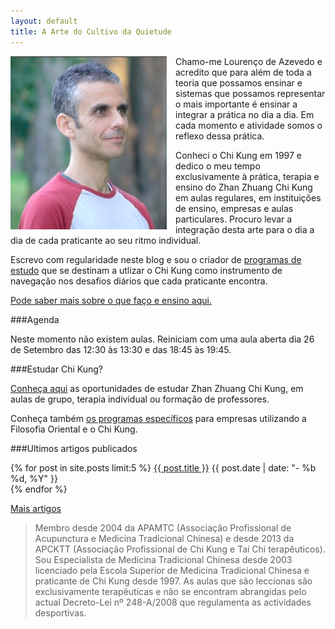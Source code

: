```yaml
---
layout: default 
title: A Arte do Cultivo da Quietude
---
```

<p><img src="/files/foto.jpg" class="profile" style="float: left; margin-right: 1em; width: 250px;"></p>

Chamo-me Lourenço de Azevedo e acredito que para além de toda a teoria que possamos ensinar e sistemas que possamos representar o mais importante é ensinar a integrar a prática no dia a dia. Em cada momento e atividade somos o reflexo dessa prática. 

Conheci o Chi Kung em 1997 e dedico o meu tempo exclusivamente à prática,
terapia e ensino do Zhan Zhuang Chi Kung em aulas regulares, em instituições de
ensino, empresas e aulas particulares. Procuro levar a integração desta arte para o dia a dia de cada praticante ao seu ritmo individual.

Escrevo com regularidade neste blog e sou o criador de [programas de
estudo](estudar.html) que se destinam a utlizar o Chi Kung como instrumento de navegação nos desafios diários que cada praticante encontra. 

[Pode saber mais sobre o que faço e ensino aqui.](sobremim.html) 

###Agenda

Neste momento não existem aulas. Reiniciam com uma aula aberta dia 26 de Setembro das 12:30 às 13:30 e das 18:45 às 19:45.

###Estudar Chi Kung?

[Conheça aqui](estudar.html) as oportunidades de estudar Zhan Zhuang Chi Kung,
em aulas de grupo, terapia individual ou formação de professores.  

Conheça também [os programas específicos](estudar.html#empresas) para empresas
utilizando a Filosofia Oriental e o Chi Kung. 

###Ultimos artigos publicados

<div class="hfeed">
	<article class="hentry entry">
	  	<p>{% for post in site.posts limit:5 %}
			<a href="{{ post.url }}">{{ post.title }}</a>
			<time datetime="{{ post.date | xmlschema }}">{{ post.date | date: "- %b %d, %Y" }}</time> 
		  <br>
		  {% endfor %}
		 </p>
	 </article>
 </div>

[Mais artigos](http://devagar.org/blog.html) 

>Membro desde 2004 da APAMTC (Associação Profissional de Acupunctura e Medicina Tradicional Chinesa) e desde 2013 da APCKTT (Associação Profissional de Chi Kung e Tai Chi terapêuticos). Sou Especialista de Medicina Tradicional Chinesa desde 2003 licenciado pela Escola Superior de Medicina Tradicional Chinesa e praticante de Chi Kung desde 1997. As aulas que são leccionas são exclusivamente terapêuticas e não se encontram abrangidas pelo actual Decreto-Lei nº 248-A/2008 que regulamenta as actividades desportivas.

